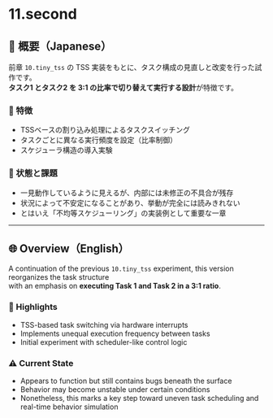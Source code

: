 # 11.second

## 🗾 概要（Japanese）

前章 `10.tiny_tss` の TSS 実装をもとに、タスク構成の見直しと改変を行った試作です。  
**タスク1 とタスク2 を 3:1 の比率で切り替えて実行する設計**が特徴です。

### 📌 特徴

- TSSベースの割り込み処理によるタスクスイッチング  
- タスクごとに異なる実行頻度を設定（比率制御）  
- スケジューラ構造の導入実験

### 🚧 状態と課題

- 一見動作しているように見えるが、内部には未修正の不具合が残存  
- 状況によって不安定になることがあり、挙動が完全には読みきれない  
- とはいえ「不均等スケジューリング」の実装例として重要な一章

---

## 🌐 Overview（English）

A continuation of the previous `10.tiny_tss` experiment, this version reorganizes the task structure  
with an emphasis on **executing Task 1 and Task 2 in a 3:1 ratio**.

### 🧪 Highlights

- TSS-based task switching via hardware interrupts  
- Implements unequal execution frequency between tasks  
- Initial experiment with scheduler-like control logic

### ⚠️ Current State

- Appears to function but still contains bugs beneath the surface  
- Behavior may become unstable under certain conditions  
- Nonetheless, this marks a key step toward uneven task scheduling and real-time behavior simulation
